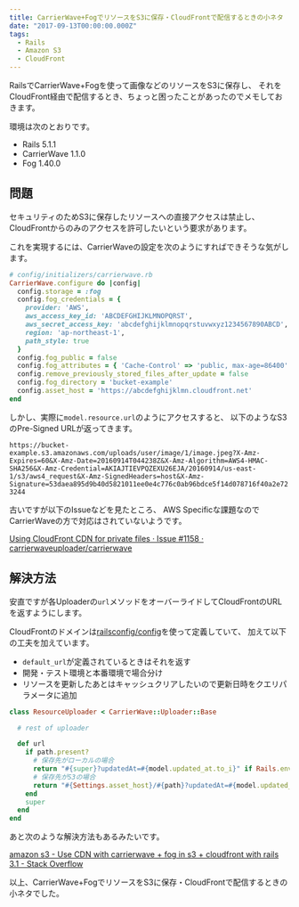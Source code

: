 ```yaml
---
title: CarrierWave+FogでリソースをS3に保存・CloudFrontで配信するときの小ネタ
date: "2017-09-13T00:00:00.000Z"
tags:
  - Rails
  - Amazon S3
  - CloudFront
---
```


RailsでCarrierWave+Fogを使って画像などのリソースをS3に保存し、
それをCloudFront経由で配信するとき、ちょっと困ったことがあったのでメモしておきます。

環境は次のとおりです。

* Rails 5.1.1
* CarrierWave 1.1.0
* Fog 1.40.0

## **問題**

セキュリティのためS3に保存したリソースへの直接アクセスは禁止し、
CloudFrontからのみのアクセスを許可したいという要求があります。

これを実現するには、CarrierWaveの設定を次のようにすればできそうな気がします。

```rb
# config/initializers/carrierwave.rb
CarrierWave.configure do |config|
  config.storage = :fog
  config.fog_credentials = {
    provider: 'AWS',
    aws_access_key_id: 'ABCDEFGHIJKLMNOPQRST',
    aws_secret_access_key: 'abcdefghijklmnopqrstuvwxyz1234567890ABCD',
    region: 'ap-northeast-1',
    path_style: true
  }
  config.fog_public = false
  config.fog_attributes = { 'Cache-Control' => 'public, max-age=86400' }
  config.remove_previously_stored_files_after_update = false
  config.fog_directory = 'bucket-example'
  config.asset_host = 'https://abcdefghijklmn.cloudfront.net'
end
```

しかし、実際に`model.resource.url`のようにアクセスすると、
以下のようなS3のPre-Signed URLが返ってきます。

`https://bucket-example.s3.amazonaws.com/uploads/user/image/1/image.jpeg?X-Amz-Expires=60&X-Amz-Date=20160914T044238Z&X-Amz-Algorithm=AWS4-HMAC-SHA256&X-Amz-Credential=AKIAJTIEVPQZEXU26EJA/20160914/us-east-1/s3/aws4_request&X-Amz-SignedHeaders=host&X-Amz-Signature=53daea895d9b40d5821011ee0e4c776c0ab96bdce5f14d078716f40a2e723244`

古いですが以下のIssueなどを見たところ、
AWS Specificな課題なのでCarrierWaveの方で対応はされていないようです。

[Using CloudFront CDN for private files · Issue #1158 · carrierwaveuploader/carrierwave](https://github.com/carrierwaveuploader/carrierwave/issues/1158)

## **解決方法**

安直ですが各Uploaderの`url`メソッドをオーバーライドしてCloudFrontのURLを返すようにします。

CloudFrontのドメインは[railsconfig/config](https://github.com/railsconfig/config)を使って定義していて、
加えて以下の工夫を加えています。

* `default_url`が定義されているときはそれを返す
* 開発・テスト環境と本番環境で場合分け
* リソースを更新したあとはキャッシュクリアしたいので更新日時をクエリパラメータに追加

```rb
class ResourceUploader < CarrierWave::Uploader::Base

  # rest of uploader

  def url
    if path.present?
      # 保存先がローカルの場合
      return "#{super}?updatedAt=#{model.updated_at.to_i}" if Rails.env.development? || Rails.env.test?
      # 保存先がS3の場合
      return "#{Settings.asset_host}/#{path}?updatedAt=#{model.updated_at.to_i}"
    end
    super
  end
end
```

あと次のような解決方法もあるみたいです。

[amazon s3 - Use CDN with carrierwave + fog in s3 + cloudfront with rails 3.1 - Stack Overflow](https://stackoverflow.com/questions/9956712/use-cdn-with-carrierwave-fog-in-s3-cloudfront-with-rails-3-1)

以上、CarrierWave+FogでリソースをS3に保存・CloudFrontで配信するときの小ネタでした。
